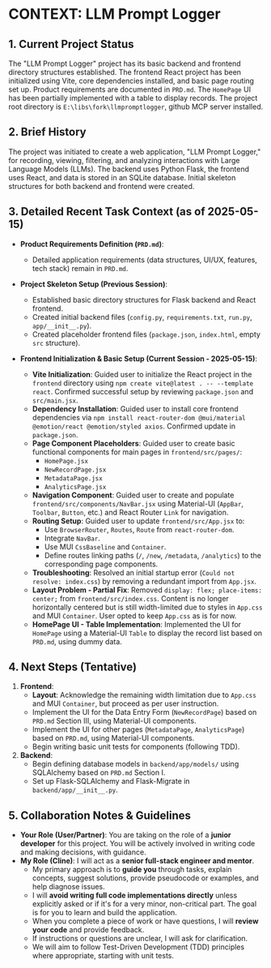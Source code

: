 # CONTEXT: LLM Prompt Logger

## 1. Current Project Status

The "LLM Prompt Logger" project has its basic backend and frontend directory structures established. The frontend React project has been initialized using Vite, core dependencies installed, and basic page routing set up. Product requirements are documented in `PRD.md`. The `HomePage` UI has been partially implemented with a table to display records. The project root directory is `E:\libs\fork\llmpromptlogger`, github MCP server installed.

## 2. Brief History

The project was initiated to create a web application, "LLM Prompt Logger," for recording, viewing, filtering, and analyzing interactions with Large Language Models (LLMs). The backend uses Python Flask, the frontend uses React, and data is stored in an SQLite database. Initial skeleton structures for both backend and frontend were created.

## 3. Detailed Recent Task Context (as of 2025-05-15)

- __Product Requirements Definition (`PRD.md`)__:
  - Detailed application requirements (data structures, UI/UX, features, tech stack) remain in `PRD.md`.

- __Project Skeleton Setup (Previous Session)__:
  - Established basic directory structures for Flask backend and React frontend.
  - Created initial backend files (`config.py`, `requirements.txt`, `run.py`, `app/__init__.py`).
  - Created placeholder frontend files (`package.json`, `index.html`, empty `src` structure).

- __Frontend Initialization & Basic Setup (Current Session - 2025-05-15)__:
  - **Vite Initialization**: Guided user to initialize the React project in the `frontend` directory using `npm create vite@latest . -- --template react`. Confirmed successful setup by reviewing `package.json` and `src/main.jsx`.
  - **Dependency Installation**: Guided user to install core frontend dependencies via `npm install react-router-dom @mui/material @emotion/react @emotion/styled axios`. Confirmed update in `package.json`.
  - **Page Component Placeholders**: Guided user to create basic functional components for main pages in `frontend/src/pages/`:
    - `HomePage.jsx`
    - `NewRecordPage.jsx`
    - `MetadataPage.jsx`
    - `AnalyticsPage.jsx`
  - **Navigation Component**: Guided user to create and populate `frontend/src/components/NavBar.jsx` using Material-UI (`AppBar`, `Toolbar`, `Button`, etc.) and React Router `Link` for navigation.
  - **Routing Setup**: Guided user to update `frontend/src/App.jsx` to:
    - Use `BrowserRouter`, `Routes`, `Route` from `react-router-dom`.
    - Integrate `NavBar`.
    - Use MUI `CssBaseline` and `Container`.
    - Define routes linking paths (`/`, `/new`, `/metadata`, `/analytics`) to the corresponding page components.
  - **Troubleshooting**: Resolved an initial startup error (`Could not resolve: index.css`) by removing a redundant import from `App.jsx`.
  - **Layout Problem - Partial Fix**: Removed `display: flex; place-items: center;` from `frontend/src/index.css`. Content is no longer horizontally centered but is still width-limited due to styles in `App.css` and MUI `Container`. User opted to keep `App.css` as is for now.
  - **HomePage UI - Table Implementation**: Implemented the UI for `HomePage` using a Material-UI `Table` to display the record list based on `PRD.md`, using dummy data.

## 4. Next Steps (Tentative)

1.  **Frontend**:
    *   **Layout**: Acknowledge the remaining width limitation due to `App.css` and MUI `Container`, but proceed as per user instruction.
    *   Implement the UI for the Data Entry Form (`NewRecordPage`) based on `PRD.md` Section III, using Material-UI components.
    *   Implement the UI for other pages (`MetadataPage`, `AnalyticsPage`) based on `PRD.md`, using Material-UI components.
    *   Begin writing basic unit tests for components (following TDD).
2.  **Backend**:
    *   Begin defining database models in `backend/app/models/` using SQLAlchemy based on `PRD.md` Section I.
    *   Set up Flask-SQLAlchemy and Flask-Migrate in `backend/app/__init__.py`.

## 5. Collaboration Notes & Guidelines

-   **Your Role (User/Partner)**: You are taking on the role of a **junior developer** for this project. You will be actively involved in writing code and making decisions, with guidance.
-   **My Role (Cline)**: I will act as a **senior full-stack engineer and mentor**.
    -   My primary approach is to **guide you** through tasks, explain concepts, suggest solutions, provide pseudocode or examples, and help diagnose issues.
    -   I will **avoid writing full code implementations directly** unless explicitly asked or if it's for a very minor, non-critical part. The goal is for you to learn and build the application.
    -   When you complete a piece of work or have questions, I will **review your code** and provide feedback.
    -   If instructions or questions are unclear, I will ask for clarification.
    -   We will aim to follow Test-Driven Development (TDD) principles where appropriate, starting with unit tests.
